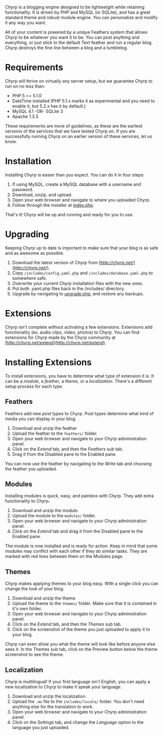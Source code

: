 Chyrp is a blogging engine designed to be lightweight while retaining functionality. It is driven by PHP and MySQL (or SQLite), and has a great standard theme and robust module engine. You can personalize and modify it any way you want.

All of your content is powered by a unique Feathers system that allows Chyrp to be whatever you want it to be. You can post anything and everything, or just stick to the default Text feather and run a regular blog. Chyrp destroys the fine line between a blog and a tumblelog.

Requirements
============
Chyrp will thrive on virtually any server setup, but we guarantee Chyrp to run on no less than:

* PHP 5 >= 5.1.0
* DateTime installed (PHP 5.1.x marks it as experimental and you need to enable it, but 5.2.x has it by default.)
* MySQL 4.1 -OR- SQLite 3
* Apache 1.3.3

These requirements are more of guidelines, as these are the earliest versions of the services that we have tested Chyrp on. If you are successfully running Chyrp on an earlier version of these services, let us know.

Installation
============
Installing Chyrp is easier than you expect. You can do it in four steps:

1. If using MySQL, create a MySQL database with a username and password.
2. Download, unzip, and upload.
3. Open your web browser and navigate to where you uploaded Chyrp.
4. Follow through the installer at [index.php]().

That's it! Chyrp will be up and running and ready for you to use.

Upgrading
=========
Keeping Chyrp up to date is important to make sure that your blog is as safe and as awesome as possible.

1. Download the latest version of Chyrp from [http://chyrp.net/](http://chyrp.net/).
2. Copy `/includes/config.yaml.php` and `/includes/database.yaml.php` to somewhere safe.
3. Overwrite your current Chyrp installation files with the new ones.
4. Put both .yaml.php files back in the /includes/ directory.
5. Upgrade by navigating to [upgrade.php](), and restore any backups.

Extensions
==========
Chyrp isn't complete without activating a few extensions. Extensions add functionality (ex. audio clips, video, photos) to Chyrp. You can find extensions for Chyrp made by the Chyrp community at [http://chyrp.net/extend](http://chyrp.net/extend).

Installing Extensions
=====================
To install extensions, you have to determine what type of extension it is. It can be a *module*, a *feather*, a *theme*, or a *localization*. There's a different setup process for each type.

## Feathers
Feathers add new *post types* to Chyrp. Post types determine what kind of media you can display in your blog.

1. Download and unzip the feather
2. Upload the feather to the `feathers/` folder.
3. Open your web browser and navigate to your Chyrp administration panel.
4. Click on the *Extend* tab, and then the *Feathers* sub tab.
5. Drag it from the Disabled pane to the Enabled pane.

You can now use the feather by navigating to the Write tab and choosing the feather you uploaded.

## Modules
Installing modules is quick, easy, and painless with Chyrp. They add extra functionality to Chyrp.

1. Download and unzip the module.
2. Upload the module to the `modules/` folder.
3. Open your web browser and navigate to your Chyrp administration panel.
4. Click on the *Extend* tab and drag it from the Disabled pane to the Enabled pane.

The module is now installed and is ready for action. Keep in mind that some modules may conflict with each other if they do similar tasks. They are marked with red lines between them on the Modules page.

## Themes
Chyrp makes applying themes to your blog easy. With a single click you can change the look of your blog.

1. Download and unzip the theme.
2. Upload the theme to the `themes/` folder. Make sure that it is contained in it's own folder.
3. Open your web browser and navigate to your Chyrp administration panel.
4. Click on the *Extend* tab, and then the *Themes* sub tab.
5. Click on the screenshot of the theme you just uploaded to apply it to your blog.

Chyrp can even show you what the theme will look like before anyone else sees it. In the Themes sub tab, click on the Preview button below the theme screenshot to see the theme.

## Localization
Chyrp is multilingual! If your first language isn't English, you can apply a new localization to Chyrp to make it speak your language.

1. Download and unzip the localization.
1. Upload the `.mo` file to the `includes/locale/` folder. You don't need anything else for the translation to work.
1. Open your web browser and navigate to your Chyrp administration panel.
1. Click on the *Settings* tab, and change the *Language* option to the language you just uploaded.